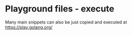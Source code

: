 # Playground files - execute

Many main snippets can also be just copied and executed at
https://play.golang.org/
